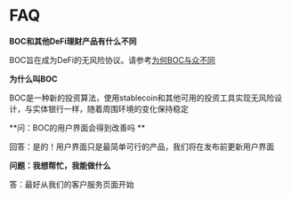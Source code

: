 # FAQ

**BOC和其他DeFi理财产品有什么不同**

BOC旨在成为DeFi的无风险协议。请参考[为何BOC与众不同](zh/docs/1BOC介绍.md#为何BOC与众不同)

**为什么叫BOC**

BOC是一种新的投资算法，使用stablecoin和其他可用的投资工具实现无风险设计，与实体银行一样，随着周围环境的变化保持稳定

**问：BOC的用户界面会得到改善吗 **

回答：是的！用户界面只是最简单可行的产品，我们将在发布前更新用户界面

**问题：我想帮忙，我能做什么**

答：最好从我们的客户服务页面开始

